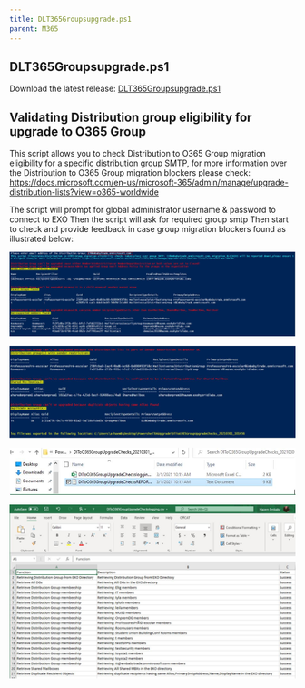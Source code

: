 ```yaml
---
title: DLT365Groupsupgrade.ps1
parent: M365
---
```


## DLT365Groupsupgrade.ps1

Download the latest release: [DLT365Groupsupgrade.ps1](https://github.com/microsoft/CSS-Exchange/releases/latest/download/DLT365Groupsupgrade.ps1)

## Validating Distribution group eligibility for upgrade to O365 Group

This script allows you to check Distribution to O365 Group migration eligibility for a specific distribution group SMTP, for more information over the Distribution to O365 Group migration blockers please check: https://docs.microsoft.com/en-us/microsoft-365/admin/manage/upgrade-distribution-lists?view=o365-worldwide

The script will prompt for global administrator username & password to connect to EXO
Then the script will ask for required group smtp
Then start to check and provide feedback in case group migration blockers found as illustrated below:

![image-01](img/img01.JPG)

![image-01](img/img02.JPG)

![image-04](img/img03.JPG)

![image-05](img/img04.JPG)
